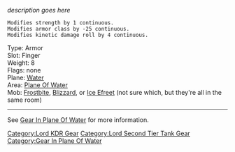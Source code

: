 *description goes here*

`Modifies strength by 1 continuous.`  
`Modifies armor class by -25 continuous.`  
`Modifies kinetic damage roll by 4 continuous.`

Type: Armor  
Slot: Finger  
Weight: 8  
Flags: none  
Plane: [Water](:Category:Water "wikilink")  
Area: [Plane Of Water](:Category:Plane_Of_Water "wikilink")  
Mob: [Frostbite](Frostbite "wikilink"),
[Blizzard](Blizzard_(Mob) "wikilink"), or [Ice
Efreet](Ice_Efreet "wikilink") (not sure which, but they're all in the
same room)  

------------------------------------------------------------------------

See [Gear In Plane Of
Water](:Category:Gear_In_Plane_Of_Water "wikilink") for more
information.

[Category:Lord KDR Gear](Category:Lord_KDR_Gear "wikilink")
[Category:Lord Second Tier Tank
Gear](Category:Lord_Second_Tier_Tank_Gear "wikilink") [Category:Gear In
Plane Of Water](Category:Gear_In_Plane_Of_Water "wikilink")

